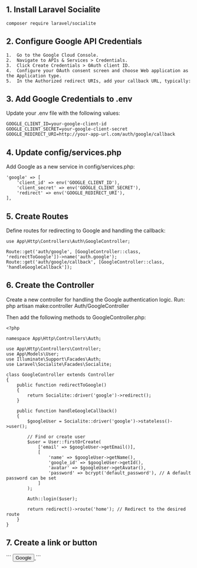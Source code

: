 <h2>1. Install Laravel Socialite</h2>

```
composer require laravel/socialite
```

<h2>2. Configure Google API Credentials</h2>

	1.	Go to the Google Cloud Console.
	2.	Navigate to APIs & Services > Credentials.
	3.	Click Create Credentials > OAuth client ID.
	4.	Configure your OAuth consent screen and choose Web application as the Application type.
	5.	In the Authorized redirect URIs, add your callback URL, typically:


<h2>3. Add Google Credentials to .env</h2>

Update your .env file with the following values:

```
GOOGLE_CLIENT_ID=your-google-client-id
GOOGLE_CLIENT_SECRET=your-google-client-secret
GOOGLE_REDIRECT_URI=http://your-app-url.com/auth/google/callback
```

<h2>4. Update config/services.php</h2>

Add Google as a new service in config/services.php:

```
'google' => [
    'client_id' => env('GOOGLE_CLIENT_ID'),
    'client_secret' => env('GOOGLE_CLIENT_SECRET'),
    'redirect' => env('GOOGLE_REDIRECT_URI'),
],
```

<h2>5. Create Routes</h2>

Define routes for redirecting to Google and handling the callback:

```
use App\Http\Controllers\Auth\GoogleController;

Route::get('auth/google', [GoogleController::class, 'redirectToGoogle'])->name('auth.google');
Route::get('auth/google/callback', [GoogleController::class, 'handleGoogleCallback']);
```

<h2>6. Create the Controller</h2>

Create a new controller for handling the Google authentication logic. Run:
php artisan make:controller Auth/GoogleController

Then add the following methods to GoogleController.php:
```
<?php

namespace App\Http\Controllers\Auth;

use App\Http\Controllers\Controller;
use App\Models\User;
use Illuminate\Support\Facades\Auth;
use Laravel\Socialite\Facades\Socialite;

class GoogleController extends Controller
{
    public function redirectToGoogle()
    {
        return Socialite::driver('google')->redirect();
    }

    public function handleGoogleCallback()
    {
        $googleUser = Socialite::driver('google')->stateless()->user();

        // Find or create user
        $user = User::firstOrCreate(
            ['email' => $googleUser->getEmail()],
            [
                'name' => $googleUser->getName(),
                'google_id' => $googleUser->getId(),
                'avatar' => $googleUser->getAvatar(),
                'password' => bcrypt('default_password'), // A default password can be set
            ]
        );

        Auth::login($user);

        return redirect()->route('home'); // Redirect to the desired route
    }
}
```

<h2>7. Create a link or button</h2>
```
    <a href="{{ route('webauthn.auth') }}">
        <button class="px-3 py-2 ml-4 bg-white rounded-md" type="button">
            <i class="fa-brands fa-google"></i> Google
        </button>
    </a>
```